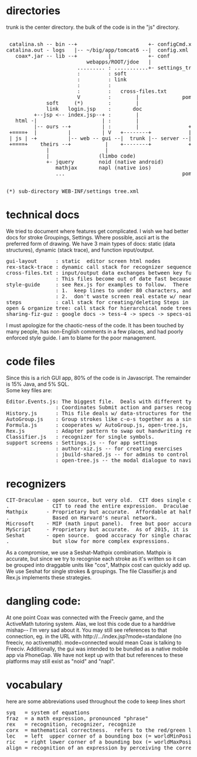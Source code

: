 # directories
trunk is the center directory.  the bulk of the code is in the "js" directory.
<pre>
                                                                                              ---+
 catalina.sh -- bin --+                       +- configCmd.xml (paths to binaries cit,..)        |
catalina.out - logs   |-- ~/big/app/tomcat6 --|  config.xml    (db logins)                       |
   coax*.jar -- lib --+          |            +- conf          -- server.xml (ports)             |  tomcat 
                          webapps/ROOT/jdoe   |                   web.xml (tomcat configs)       |
                       ......... : ...........+- settings_tree.xml                            ---+
                       :         : soft
                       :         : link
                       :         :                                                            ---+
                       :         :   cross-files.txt                      main/java/com/coax     |
                       V         :        |              pom.xml  src --  /common/Cli/*java      |
             soft     (*)        :        |                    |   |                             |
             link   login.jsp    :       doc                   +---+                             |
         +--jsp <-- index.jsp--+ :        |                      |                               |
   html -|                     | :        |                      |                               |
         |-- ours --+          | :        |                +-- common                            |
 +====+  |          |          | V   +--------+            |-- database -- schema.sql            |
 | js | -+          |-- web -- gui --|  trunk |-- server --|                                     |
 +====+    theirs --+           |    +--------+            +-- dao                               |  coax
             |                  |                                |                               |  code
             |                (limbo code)                       |                               |  base
             +- jquery        noid (native android)            +---+                             |
                mathjax       napl (native ios)                |   |                             |
                ...                                      pom.xml  src -- main/java/com/coax      |
                                                                         /db/dao/*java           |
                                                                                              ---+
(*) sub-directory WEB-INF/settings_tree.xml
</pre>

# technical docs
We tried to document where features get complicated.  I wish we had better docs for stroke Groupings, Settings.  Where possible, ascii art is the preferred form of drawing.  We have 3 main types of docs:  static (data structures), dynamic (stack trace), and function input/output.
<pre>
gui-layout      : static  editor screen html nodes
rex-stack-trace : dynamic call stack for recognizer sequence
cross-files.txt : input/output data exchanges between key functions.  also has data structures and stack traces.
                : This files become out of date fast because details are so fluid, so keep it up to date.
style-guide     : see Rex.js for examples to follow.  There are 2 main rules:  
                : 1.  keep lines to under 80 characters, and 
                : 2.  don't waste screen real estate w/ nearly empty lines like " } "
steps           : call stack for creating/deleting Steps in the History panel
open & organize tree: call stack for hierarchical node trees
sharing-fiz-guz : google docs -> tess-4 -> specs -> specs-oiz-graph -> sharing-fiz-guz.txt
</pre>
I must apologize for the chaotic-ness of the code.  It has been touched by many people, has non-English comments in a few places, and had poorly enforced style guide.  I am to blame for the poor management.

# code files
Since this is a rich GUI app, 80% of the code is in Javascript.  The remainder is 15% Java, and 5% SQL.  
Some key files are:
<pre>
Editor.Events.js: The biggest file.  Deals with different types of touches like drawing, dragging, etc.
                : Coordinates Submit action and parses recognizer & algebra responses.
History.js      : This file deals w/ data-structures for the sequence of algebraic steps (called a history).
AutoGroup.js    : Group strokes like c-o-s together as a single draggable unit "cos"
Formula.js      : cooperates w/ AutoGroup.js, open-tree.js, and History.js
Rex.js          : Adapter pattern to swap out handwriting recognizers
Classifier.js   : recognizer for single symbols.
support screens : Settings.js -- for app settings
                : author-xiz.js -- for creating exercises
                : jbuild-shared.js -- for admins to control who has access to which part of the exercise tree.
                : open-tree.js -- the modal dialogue to navigate the tree of exercises.
</pre>

# recognizers
<pre>
CIT-Draculae - open source, but very old.  CIT does single characters and Draculae uses 
.              CIT to read the entire expression.  Draculae returns strange hbox & vbox latex tags.
Mathpix      - Proprietary but accurate.  Affordable at half-penny per web service call.  
.              Based on Harvard's neural network.
Microsoft    - MIP (math input panel).  free but poor accuracy on some basic symbols, like a stand-alone "2"
MyScript     - Proprietary but accurate.  As of 2015, it is very expensive and difficult to get a trial key.
Seshat       - open source.  good accuracy for single characters & simple expressons,
.              but slow for more complex expressions.
</pre>
As a compromise, we use a Seshat-Mathpix combination.  Mathpix is accurate, but since we try to recognise each stroke as it's written so it can be grouped into draggable units like "cos", Mathpix cost can quickly add up.  We use Seshat for single strokes & groupings.  The file Classifier.js and Rex.js implements these strategies.

# dangling code:
At one point Coax was connected with the Freeciv game, and the ActiveMath tutoring system.  Alas, we lost this code due to a harddrive mishap-- I'm very sad about it.  You may still see references to that connection, eg. in the URL with http://.../index.jsp?mode=standalone (no freeciv, no activemath).  mode=connected would mean Coax is talking to Freeciv.  Additionally, the gui was intended to be bundled as a native mobile app via PhoneGap.  We have not kept up with that but references to these platforms may still exist as "noid" and "napl".

# vocabulary
here are some abbreviations used throughout the code to keep lines short
<pre>
syq   = system of equations
fraz  = a math expression, pronounced "phrase"
rex   = recognition, recognizer, recognize
corx  = mathematical correctness.  refers to the red/green lights in each step.
lec   = left  upper corner of a bounding box (= worldMinPosition?)
ric   = right lower corner of a bounding box (= worldMaxPosition?)
align = recognition of an expression by perceiving the correct placement (alignment) of characters
</pre>
